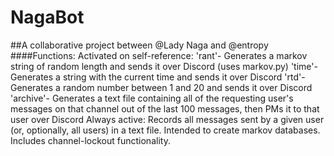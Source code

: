 # NagaBot
##A collaborative project between @Lady Naga and @entropy
####Functions:
Activated on self-reference:
'rant'- Generates a markov string of random length and sends it over Discord (uses markov.py)
'time'- Generates a string with the current time and sends it over Discord
'rtd'- Generates a random number between 1 and 20 and sends it over Discord
'archive'- Generates a text file containing all of the requesting user's messages on that channel out of the last 100 messages, then PMs it to that user over Discord
Always active:
Records all messages sent by a given user (or, optionally, all users) in a text file. Intended to create markov databases. Includes channel-lockout functionality.